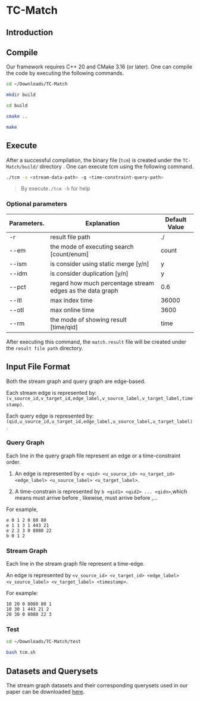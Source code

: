# TC-Match

## Introduction


## Compile

Our framework requires C++ 20 and CMake 3.16 (or later). One can compile the code by executing the following commands.

```bash
cd ~/Downloads/TC-Match

mkdir build

cd build

cmake ..

make
```

## Execute

After a successful compilation, the binary file (`tcm`) is created under the `TC-Match/build/` directory . One can execute tcm using the following command.

```bash
./tcm -s <stream-data-path> -q <time-constraint-query-path>
```

> By execute```./tcm -h``` for help

### Optional parameters

| Parameters. | Explanation                                               | Default Value |
| ----------- | --------------------------------------------------------- | ------------- |
| -r          | result file path                                          | ./            |
| --em        | the mode of executing search [count/enum]                 | count         |
| --ism       | is consider using static merge [y/n]                      | y             |
| --idm       | is consider duplication [y/n]                             | y             |
| --pct       | regard how much percentage stream edges as the data graph | 0.6           |
| --itl       | max index time                                            | 36000         |
| --otl       | max online time                                           | 3600          |
| --rm        | the mode of showing result [time/qid]                     | time          |

After executing this command, the `match.result` file will be created under the `result file path` directory.

## Input File Format

Both the stream graph and query graph are edge-based. 

Each stream edge is represented by: `(v_source_id,v_target_id,edge_label,v_source_label,v_target_label,timestamp)`. 

Each query edge is represented by:  `(qid,u_source_id,u_target_id,edge_label,u_source_label,u_target_label)`.

### Query Graph

Each line in the query graph file represent an edge or a time-constraint order.

1. An edge is represented by `e <qid> <u_source_id> <u_target_id> <edge_label> <u_source_label> <u_target_label>`.

2. A time-constrain is represented by `b <qid1> <qid2> ... <qidn>`,which means <qid1> must arrive before <qid2>, likewise, <qid3> must arrive before <qid3>,...

For example,
```
e 0 1 2 0 80 80
e 1 1 3 1 443 21 
e 2 2 3 0 8080 22
b 0 1 2
```

### Stream Graph

Each line in the stream graph file represent a time-edge.

An edge is represented by `<v_source_id> <v_target_id> <edge_label> <v_source_label> <v_target_label> <timestamp>`.

For example:
```
10 20 0 8080 80 1
10 30 1 443 21 2
20 30 0 8080 22 3
```

### Test
```bash
cd ~/Downloads/TC-Match/test

bash tcm.sh
```



## Datasets and Querysets

The stream graph datasets and their corresponding querysets used in our paper can be downloaded [here](https://drive.google.com/drive/folders/1h7SrPfxYlk8z1A8CnFGk5WqpZEHsA29R?usp=sharing).
